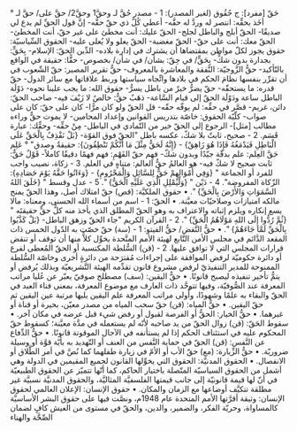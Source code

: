 ‌حَقّ [مفرد]: ج حُقُوق (لغير المصدر):
1 - مصدر ‌حُقَّ لـ وحقَّ1 وحقَّ2/ ‌حقَّ على/ ‌حقَّ لـ ° أخَذ بحقِّه: انتصر له وردَّ له حقَّه- أعطي كُلَّ ذي ‌حقّ حقَّه- إنَّ قول الحقِّ لم يدع لي صديقًا- الحقّ أبلج والباطل لجلج- الحقّ عليك: أنت مخطئ على غير ‌حقّ، أنت المخطئ- الحقّ معك: أنت على ‌حقّ- الحقّ مغضبة- الحقّ يعلو ولا يُعلى عليه- الحقوق السِّياسيّة: حقوق يجوز لكلّ مواطن بمقتضاها أن يشترك في إدارة بلاده- الدِّين الحقّ: الإسلام- بِحَقٍّ: بجدارة بدون شكٍّ- بِحَقٍّ/ في ‌حِقّ: بشأن/ في شأن/ بخصوص- حقًّا: حقيقة في الواقع بالتّأكيد- ‌حقُّ الزَّوجيّة: النَّفقة والمعاشرة بالمعروف- ‌حقُّ تقرير المصير: ‌حقّ الشّعوب في أن تقرِّر بنفسها نظامَ الحكم في بلادها واتِّجاه سياستها وربط علاقاتها مع سائر الدول- ‌حقّ قدره: ما يستحقّه- ‌حقّ يضرُّ خيرٌ من باطل يسرُّ- حقوق الله: ما يجب علينا نحوه- دَوْلَة الباطل ساعة ودَوْلَة الحقّ إلى قيام السَّاعة- ذهَبٌ ‌حقٌّ: خالصٌ لا زَيْفَ فيه- صاحب الحقّ: دائن، غريم- قصَّر في حقِّه: لم يوفّه حقّه- قل الحقّ ولو كان مرًّا- كان على ‌حقّ: كان على صواب- كلّيّة الحقوق: خاصّة بتدريس القوانين وإعداد المحامين- لا يموت ‌حقٌّ وراءه مطالب [مثل]- الرجوع إلى الحقّ خير من التّمادي في الباطل- مِنْ حقِّه- وحقِّك: عبارة قَسَم.
2 - صحيح، ثابتٌ بلا شكّ، عكسه باطل "الحقّ فوق القوّة- {بَلْ نَقْذِفُ بِالْحَقِّ عَلَى الْبَاطِلِ فَيَدْمَغُهُ فَإِذَا هُوَ زَاهِقٌ} - {إِنَّهُ لَحَقٌّ مِثْلَ مَا أَنَّكُمْ تَنْطِقُونَ}: حقيقةٌ وصدق" ° عَلِم ‌حَقَّ العِلم: علم بدقّة جيّدًا وبدون شكّ- فهِم ‌حقّ الفَهْمِ: فهم فهمًا دقيقًا كاملاً- قَوْلٌ ‌حَقٌّ: ثابت صحيح لا شكّ فيه- هو العالمُ ‌حقُّ العالم: متناهٍ في العلم.
3 - زكاة، نصيب واجب للفرد أو الجماعة " {وَفِي أَمْوَالِهِمْ ‌حَقٌّ لِلسَّائِلِ وَالْمَحْرُومِ} - {وَءَاتُوا حَقَّهُ يَوْمَ حَصَادِهِ}: الزّكاة المفروضة".
4 - دَيْن " {وَلْيُمْلِلِ الَّذِي عَلَيْهِ الْحَقُّ} ".
5 - عدل وقسط " {خَلَقَ اللهُ السَّمَوَاتِ وَالأَرْضَ بِالْحَقِّ} ".
• حقوق الملكيَّة: (قص) ‌حقّ امتلاك أصل، وهذا الحقّ يمنح مالكه امتيازات وصلاحيّات معيَّنة.
• الحقّ:
1 - اسم من أسماء الله الحسنى، ومعناه: مالا يسع إنكاره ويلزم إثباته والاعتراف به وهو الحقّ المطلق الذي يأخذ منه كلُّ ‌حقٍّ حقيقتَه " {ثُمَّ رُدُّوا إِلَى اللهِ مَوْلَاهُمُ الْحَقِّ} ".
2 - القرآن الكريم "جاء الحقّ وزهق الباطل- {بَلْ كَذَّبُوا بِالْحَقِّ لَمَّا جَاءَهُمْ} ".
• ‌حقُّ النَّقض/ ‌حقُّ الفيتو:
1 - (سة) ‌حقّ خصّت به الدّول الخمس ذات المقعد الدَّائم في مجلس الأمن التَّابع لهيئة الأمم المتَّحدة يخوِّل كلاًّ منها أن توقف أو تنقض قرارات المجلس التي لا توافق عليها.
2 - (قن) السُّلطة المكتسبة أو الحقّ المُعطى لفرع أو دائرة حكوميّة لرفض الموافقة على إجراءات مُقترَحة من دائرةٍ أخرى وخاصّة السُّلطة الممنوحة للمدير التنفيذيّ لرفض مشروع قانون تقدِّمه الهيئة التَّشريعيّة وبذلك يُرفض أو يتمُّ تأخير تنفيذه ليصبح قانونًا.
• ‌حقُّ اليقين: (سف) مصطلح صوفيّ يعبّر عن عُليا مراتب المعرفة عند الصُّوفيّة، وفيها تتوحَّد ذات العارف مع موضوع المعرفة، بمعنى فناء العبد في الحقّ والبقاء به علمًا وشهودًا، وأُولى مراتب المعرفة علم اليقين يليها مرتبة عين اليقين ثم ‌حقّ اليقين.
• ‌حقُّ المياه: (قن) ‌حقّ سحب المياه من مصدر معيّن، بحيرة أو قناة أو غيرهما.
• ‌حقُّ الخيار: الحقُّ أو الفرصة لقبول أو رفض شيء قبل عرضه في مكان آخر.
• سقوط الحَقّ: (قن) زوال الحقّ من يد صاحبه لأنّه لم يستعمله في مدَّة معيَّنة؛ كسقوط ‌حقّ المحكوم عليه في
 استئناف الحكم إذا لم يستأنفه في الآجال الموقوتة قانونًا.
• ‌حقُّ الدِّفاع عن النَّفس: (قن) الحقّ في حماية النَّفس من العنف أو التّهديد به بأيّة قوَّة أو وسيلة ضروريّة.
• ‌حقُّ الزِّيارة: (مع) ‌حقّ الأب أو الأمّ في زيارة طفلهما كما نُصَّ في أمر الطَّلاق أو الانفصال.
• الحقوق المدنيَّة: الحقوق التي يخوِّلها القانون لجميع المقيمين في الدولة وهي أشمل من الحقوق السياسيّة المتّصلة باختيار الحاكم، كما أنّها تتميّز عن الحقوق الطبيعيّة في أنّ لها قيمة قانونيّة إلى جانب قيمتها الفلسفيَّة المثاليَّة، والحقوق المدنيَّة نسبيَّة غير مطلقة تتكيَّف أوضاعها مع الزمان والمكان.
• حقوق الإنسان: الإعلان العالمي لحقوق الإنسان: وثيقة أقرَّتها الأمم المتحدة عام 1948م، ونصَّت فيها على حقوق البشر الأساسيَّة كالمساواة، وحريّة الفكر، والضمير، والدين، والحقّ في مستوى من العيش كافٍ لضمان الصِّحَّة والهناء